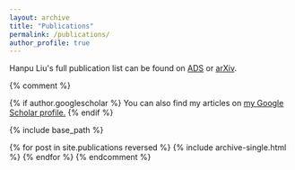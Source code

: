 ```yaml
---
layout: archive
title: "Publications"
permalink: /publications/
author_profile: true
---
```


Hanpu Liu's full publication list can be found on <a href="https://ui.adsabs.harvard.edu/search/q=orcid%3A0000-0003-2488-4667&sort=date+desc" target="_blank" rel="noopener noreferrer">ADS</a><i class="fa-solid fa-arrow-up-right-from-square"></i> or <a href="https://arxiv.org/search/advanced?advanced=&terms-0-term=Hanpu+Liu&terms-0-field=author" target="_blank" rel="noopener noreferrer">arXiv</a><i class="fa fa-fw fa-external-link" aria-hidden="true"></i>.

{% comment %}

{% if author.googlescholar %}
  You can also find my articles on <u><a href="{{author.googlescholar}}">my Google Scholar profile</a>.</u>
{% endif %}

{% include base_path %}

{% for post in site.publications reversed %}
  {% include archive-single.html %}
{% endfor %}
{% endcomment %}

